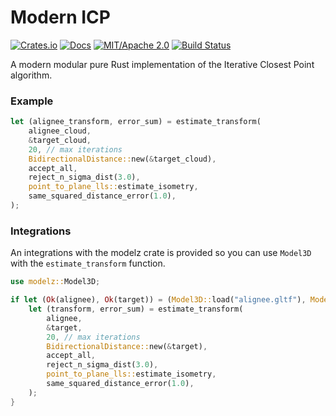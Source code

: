 # Modern ICP

[![Crates.io](https://img.shields.io/crates/v/modern-icp.svg)](https://crates.io/crates/modern-icp)
[![Docs](https://docs.rs/modern-icp/badge.svg)](https://docs.rs/modern-icp/)
[![MIT/Apache 2.0](https://img.shields.io/badge/license-MIT-blue.svg)](https://github.com/synphonyte/modern-icp#license)
[![Build Status](https://github.com/synphonyte/modern-icp/actions/workflows/cd.yml/badge.svg)](https://github.com/synphonyte/modern-icp/actions/workflows/cd.yml)

<!-- cargo-rdme start -->

A modern modular pure Rust implementation of the Iterative Closest Point algorithm.

### Example

```rust
let (alignee_transform, error_sum) = estimate_transform(
    alignee_cloud,
    &target_cloud,
    20, // max iterations
    BidirectionalDistance::new(&target_cloud),
    accept_all,
    reject_n_sigma_dist(3.0),
    point_to_plane_lls::estimate_isometry,
    same_squared_distance_error(1.0),
);
```

### Integrations

An integrations with the modelz crate is provided so you can use `Model3D` with the `estimate_transform` function.

```rust
use modelz::Model3D;

if let (Ok(alignee), Ok(target)) = (Model3D::load("alignee.gltf"), Model3D::load("target.stl")) {
    let (transform, error_sum) = estimate_transform(
        alignee,
        &target,
        20, // max iterations
        BidirectionalDistance::new(&target),
        accept_all,
        reject_n_sigma_dist(3.0),
        point_to_plane_lls::estimate_isometry,
        same_squared_distance_error(1.0),
    );
}
```

<!-- cargo-rdme end -->
